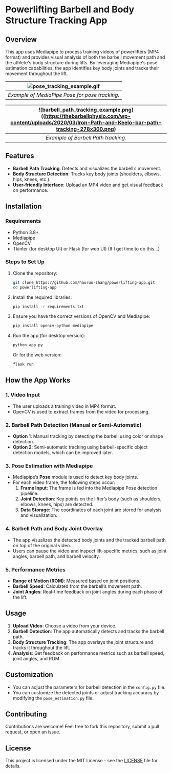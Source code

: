 
# Powerlifting Barbell and Body Structure Tracking App

## Overview
This app uses Mediapipe to process training videos of powerlifters (MP4 format) and provides visual analysis of both the barbell movement path and the athlete's body structure during lifts. By leveraging Mediapipe's pose estimation capabilities, the app identifies key body joints and tracks their movement throughout the lift.

![pose_tracking_example.gif](https://mediapipe.dev/images/mobile/pose_tracking_example.gif) |
:----------------------------------------------------------------------: |
*Example of MediaPipe Pose for pose tracking.*                    |

![barbell_path_tracking_example.png]((https://thebarbellphysio.com/wp-content/uploads/2020/03/Iron-Path-and-Keelo-bar-path-tracking-278x300.png) |
:----------------------------------------------------------------------: |
*Example of Barbell Path tracking.*                    |
## Features
- **Barbell Path Tracking**: Detects and visualizes the barbell’s movement.
- **Body Structure Detection**: Tracks key body joints (shoulders, elbows, hips, knees, etc.).
- **User-friendly Interface**: Upload an MP4 video and get visual feedback on performance.

## Installation

### Requirements
- Python 3.8+
- Mediapipe
- OpenCV
- Tkinter (for desktop UI) or Flask (for web UI) (If I get time to do this...)

### Steps to Set Up

1. Clone the repository:
   ```bash
   git clone https://github.com/haoruo-zhang/powerlifting-app.git
   cd powerlifting-app
   ```

2. Install the required libraries:
   ```bash
   pip install -r requirements.txt
   ```

3. Ensure you have the correct versions of OpenCV and Mediapipe:
   ```bash
   pip install opencv-python mediapipe
   ```

4. Run the app (for desktop version):
   ```bash
   python app.py
   ```

   Or for the web version:
   ```bash
   flask run
   ```

## How the App Works

### 1. Video Input
   - The user uploads a training video in MP4 format.
   - OpenCV is used to extract frames from the video for processing.

### 2. Barbell Path Detection (Manual or Semi-Automatic)
   - **Option 1**: Manual tracking by detecting the barbell using color or shape detection.
   - **Option 2**: Semi-automatic tracking using barbell-specific object detection models, which can be improved later.

### 3. Pose Estimation with Mediapipe
   - Mediapipe’s **Pose** module is used to detect key body joints.
   - For each video frame, the following steps occur:
     1. **Frame Input**: The frame is fed into the Mediapipe Pose detection pipeline.
     2. **Joint Detection**: Key points on the lifter’s body (such as shoulders, elbows, knees, hips) are detected.
     3. **Data Storage**: The coordinates of each joint are stored for analysis and visualization.

### 4. Barbell Path and Body Joint Overlay
   - The app visualizes the detected body joints and the tracked barbell path on top of the original video.
   - Users can pause the video and inspect lift-specific metrics, such as joint angles, barbell path, and barbell velocity.

### 5. Performance Metrics
   - **Range of Motion (ROM)**: Measured based on joint positions.
   - **Barbell Speed**: Calculated from the barbell’s movement path.
   - **Joint Angles**: Real-time feedback on joint angles during each phase of the lift.

## Usage

1. **Upload Video**: Choose a video from your device.
2. **Barbell Detection**: The app automatically detects and tracks the barbell path.
3. **Body Structure Tracking**: The app overlays the joint structure and tracks it throughout the lift.
4. **Analysis**: Get feedback on performance metrics such as barbell speed, joint angles, and ROM.

## Customization

- You can adjust the parameters for barbell detection in the `config.py` file.
- You can customize the detected joints or adjust tracking accuracy by modifying the `pose_estimation.py` file.

## Contributing

Contributions are welcome! Feel free to fork this repository, submit a pull request, or open an issue.

## License

This project is licensed under the MIT License - see the [LICENSE](LICENSE) file for details.
